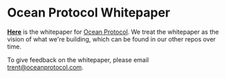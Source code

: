 # Ocean Protocol Whitepaper
**[Here](whitepaper.pdf)** is the whitepaper for [Ocean Protocol](https://www.oceanprotocol.com/). We treat the whitepaper as the vision of what we're building, which can be found in our other repos over time.

To give feedback on the whitepaper, please email [trent@oceanprotocol.com](mailto:trent@oceanprotocol.com). 
